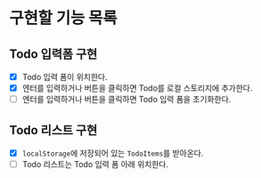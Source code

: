 # 구현할 기능 목록

## Todo 입력폼 구현

- [x] Todo 입력 폼이 위치한다.
- [x] 엔터를 입력하거나 버튼을 클릭하면 Todo를 로컬 스토리지에 추가한다.
- [ ] 엔터를 입력하거나 버튼을 클릭하면 Todo 입력 폼을 초기화한다.

## Todo 리스트 구현

- [x] `localStorage`에 저장되어 있는 `TodoItems`를 받아온다.
- [ ] Todo 리스트는 Todo 입력 폼 아래 위치한다.
